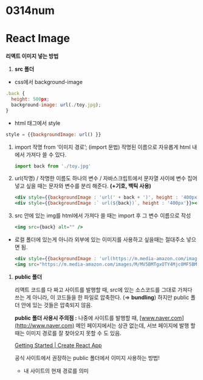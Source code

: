 # 0314num

# React Image

**리액트 이미지 넣는 방법**

1. **src 폴더**
- css에서 background-image

```jsx
.back {
  height: 500px;
  background-image: url(./toy.jpg);
}
```

- html 태그에서 style

```jsx
style = {{backgroundImage: url() }}
```

1. import 작명 from ‘이미지 경로’; (import 문법) 작명된 이름으로 자유롭게 html 내에서 가져다 쓸 수 있다.
    
    ```jsx
    import back from './toy.jpg'
    ```
    
2. url(작명) / 작명한 이름도 하나의 변수 / 자바스크립트에서 문자열 사이에 변수 집어넣고 싶을 때는 문자와 변수를 분리 해준다. **(+기호, 백틱 사용)**
    
    ```jsx
    <div style={{backgroundImage : 'url(' + back + ')', height : '400px'}}></div>
    <div style={{backgroundImage :` url(${back})`, height : '400px'}}></div>
    ```
    
3. src 안에 있는 img를 html에서 가져다 쓸 때는 import 후 그 변수 이름으로 작성
    
    ```jsx
    <img src={back} alt="" />
    ```
    
- 로컬 폴더에 있는게 아니라 외부에 있는 이미지를 사용하고 싶을때는 절대주소 넣으면 됨.
    
    ```jsx
    <div style={{backgroundImage : 'url(https://m.media-amazon.com/images/M/MV5BMTgxOTY4Mjc0MF5BMl5BanBnXkFtZTcwNTA4MDQyMw@@._V1_FMjpg_UX1000_.jpg)', height : '300px'}}></div>
    <img src="https://m.media-amazon.com/images/M/MV5BMTgxOTY4Mjc0MF5BMl5BanBnXkFtZTcwNTA4MDQyMw@@._V1_FMjpg_UX1000_.jpg" alt="" />
    ```
    

1. **public 폴더**
    
    리액트 코드를 다 짜고 사이트를  발행할 때, src에 있는 소스코드를 그대로 가져다 쓰는 게 아니라, 이 코드들을 한 파일로 압축한다. (⇒ **bundling**) 하지만 public 폴더 안에 있는 것들은 압축되지 않음. 
    
    **public 폴더 사용시 주의점 :** 나중에 사이트를 발행할 때, [www.naver.com](http://www.naver.com) 메인 페이지에서는 상관 없는데, 서브 페이지에 발행 할 때는 이미지 경로를 잘 찾아오지 못할 수 도 있음.
    
    [Getting Started | Create React App](https://create-react-app.dev/docs/getting-started)
    
    공식 사이트에서 권장하는 public 폴더에서 이미지 사용하는 방법!
    
    - 내 사이트의 현재 경로를 의미
